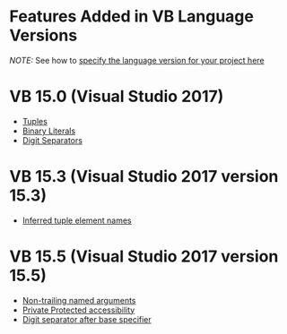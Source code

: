 Features Added in VB Language Versions
====================

*NOTE:* See how to [specify the language version for your project here](https://docs.microsoft.com/en-us/dotnet/visual-basic/language-reference/configure-language-version)

# VB 15.0 (Visual Studio 2017)
- [Tuples](https://github.com/dotnet/roslyn/blob/master/docs/features/tuples.md)
- [Binary Literals](https://github.com/dotnet/csharplang/blob/master/proposals/csharp-7.0/binary-literals.md)
- [Digit Separators](https://github.com/dotnet/csharplang/blob/master/proposals/csharp-7.0/digit-separators.md)

# VB 15.3 (Visual Studio 2017 version 15.3)
- [Inferred tuple element names](https://github.com/dotnet/csharplang/blob/master/proposals/csharp-7.1/infer-tuple-names.md)

# VB 15.5 (Visual Studio 2017 version 15.5)
- [Non-trailing named arguments](https://github.com/dotnet/csharplang/blob/master/proposals/csharp-7.2/non-trailing-named-arguments.md)
- [Private Protected accessibility](https://github.com/dotnet/csharplang/blob/master/proposals/csharp-7.2/private-protected.md)
- [Digit separator after base specifier](https://github.com/dotnet/csharplang/blob/master/proposals/csharp-7.2/leading-separator.md)

